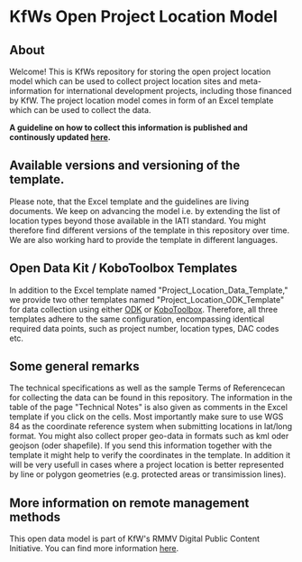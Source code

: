# KfWs Open Project Location Model
## About
Welcome! This is KfWs repository for storing the open project location model which can be used to collect project location sites and meta-information for international development projects, including those financed by KfW. 
The project location model comes in form of an Excel template which can be used to collect the data. 

**A guideline on how to collect this information is published and continously updated [here](https://openkfw.github.io/open-geodata-model/).**

## Available versions and versioning of the template. 
Please note, that the Excel template and the guidelines are living documents. We keep on advancing the model i.e. by extending the list of location types beyond those available in the IATI standard. 
You might therefore find different versions of the template in this repository over time. We are also working hard to provide the template in different languages. 

## Open Data Kit / KoboToolbox Templates
In addition to the Excel template named "Project_Location_Data_Template," we provide two other templates named "Project_Location_ODK_Template" for data collection using either [ODK](https://getodk.org/) or [KoboToolbox](https://www.kobotoolbox.org/). Therefore, all three templates adhere to the same configuration, encompassing identical required data points, such as project number, location types, DAC codes etc.

## Some general remarks
The technical specifications as well as the sample Terms of Referencecan for collecting the data can be found in this repository. The information in the table of the page "Technical Notes" is also given as comments in the Excel template if you click on the cells. Most importantly make sure to use WGS 84 as the coordinate reference system when submitting locations in lat/long format. You might also collect proper geo-data in formats such as kml oder geojson (oder shapefile). If you send this information together with the template it might help to verify the coordinates in the template. In addition it will be very usefull in cases where a project location is better represented by line or polygon geometries (e.g. protected areas or transimission lines). 

## More information on remote management methods
This open data model is part of KfW's RMMV Digital Public Content Initiative. You can find more information [here](https://www.kfw-entwicklungsbank.de/Service/Publications-Videos/Publications-by-topic/Digitalisation/RMMV-Guidebook/). 
